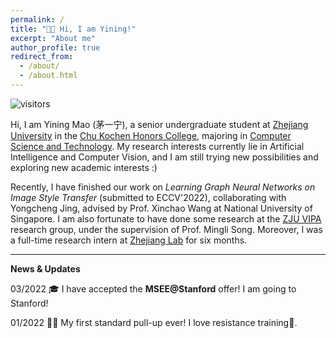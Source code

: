 ```yaml
---
permalink: /
title: "👧🏻 Hi, I am Yining!"
excerpt: "About me"
author_profile: true
redirect_from: 
  - /about/
  - /about.html
---
```

![visitors](https://visitor-badge.laobi.icu/badge?page_id=yining-mao.github.io)

Hi, I am Yining Mao (茅一宁), a senior undergraduate student at [Zhejiang University](https://www.zju.edu.cn/english/) in the [Chu Kochen Honors College](http://ckc.zju.edu.cn/ckcen/main.psp), majoring in [Computer Science and Technology](http://www.en.cs.zju.edu.cn/). My research interests currently lie in Artificial Intelligence and Computer Vision, and I am still trying new possibilities and exploring new academic interests :)

Recently, I have finished our work on *Learning Graph Neural Networks on Image Style Transfer* (submitted to ECCV'2022), collaborating with Yongcheng Jing, advised by Prof. Xinchao Wang at National University of Singapore. I am also fortunate to have done some research at the [ZJU VIPA](https://www.vipazoo.cn/) research group, under the supervision of Prof. Mingli Song. Moreover, I was a full-time research intern at [Zhejiang Lab](https://en.zhejianglab.com/) for six months.

----

**News & Updates**

03/2022 🎓 I have accepted the **MSEE@Stanford** offer! I am going to Stanford!

01/2022 🏋️‍♂️ My first standard pull-up ever! I love resistance training💪.


